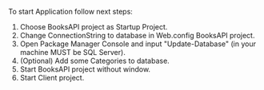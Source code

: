 To start Application follow next steps:

1. Choose BooksAPI project as Startup Project.
2. Change ConnectionString to database in Web.config BooksAPI project.
3. Open Package Manager Console and input "Update-Database" (in your machine MUST be SQL Server).
4. (Optional) Add some Categories to database.
5. Start BooksAPI project without window.
6. Start Client project.
